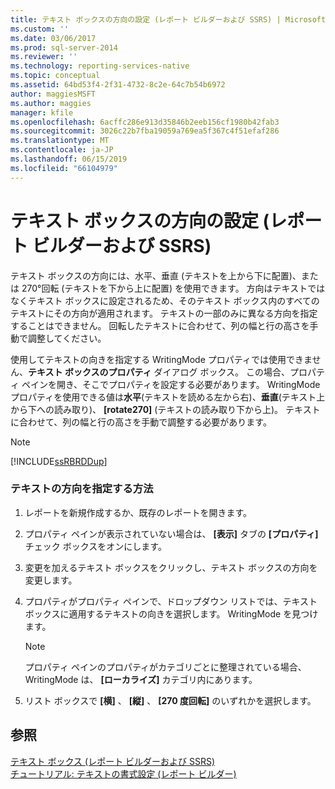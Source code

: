 ```yaml
---
title: テキスト ボックスの方向の設定 (レポート ビルダーおよび SSRS) | Microsoft Docs
ms.custom: ''
ms.date: 03/06/2017
ms.prod: sql-server-2014
ms.reviewer: ''
ms.technology: reporting-services-native
ms.topic: conceptual
ms.assetid: 64bd53f4-2f31-4732-8c2e-64c7b54b6972
author: maggiesMSFT
ms.author: maggies
manager: kfile
ms.openlocfilehash: 6acffc286e913d35846b2eeb156cf1980b42fab3
ms.sourcegitcommit: 3026c22b7fba19059a769ea5f367c4f51efaf286
ms.translationtype: MT
ms.contentlocale: ja-JP
ms.lasthandoff: 06/15/2019
ms.locfileid: "66104979"
---
```

# <a name="set-text-box-orientation-report-builder-and-ssrs"></a>テキスト ボックスの方向の設定 (レポート ビルダーおよび SSRS)
  テキスト ボックスの方向には、水平、垂直 (テキストを上から下に配置)、または 270°回転 (テキストを下から上に配置) を使用できます。 方向はテキストではなくテキスト ボックスに設定されるため、そのテキスト ボックス内のすべてのテキストにその方向が適用されます。 テキストの一部のみに異なる方向を指定することはできません。 回転したテキストに合わせて、列の幅と行の高さを手動で調整してください。  
  
 使用してテキストの向きを指定する WritingMode プロパティでは使用できません、**テキスト ボックスのプロパティ** ダイアログ ボックス。 この場合、プロパティ ペインを開き、そこでプロパティを設定する必要があります。 WritingMode プロパティを使用できる値は**水平**(テキストを読める左から右)、**垂直**(テキスト上から下への読み取り)、 **[rotate270]** (テキストの読み取り下から上)。 テキストに合わせて、列の幅と行の高さを手動で調整する必要があります。  
  
> [!NOTE]  
>  [!INCLUDE[ssRBRDDup](../../includes/ssrbrddup-md.md)]  
  
### <a name="to-set-text-orientation"></a>テキストの方向を指定する方法  
  
1.  レポートを新規作成するか、既存のレポートを開きます。  
  
2.  プロパティ ペインが表示されていない場合は、 **[表示]** タブの **[プロパティ]** チェック ボックスをオンにします。  
  
3.  変更を加えるテキスト ボックスをクリックし、テキスト ボックスの方向を変更します。  
  
4.  プロパティがプロパティ ペインで、ドロップダウン リストでは、テキスト ボックスに適用するテキストの向きを選択します。 WritingMode を見つけます。  
  
    > [!NOTE]  
    >  プロパティ ペインのプロパティがカテゴリごとに整理されている場合、WritingMode は、 **[ローカライズ]** カテゴリ内にあります。  
  
5.  リスト ボックスで **[横]** 、 **[縦]** 、 **[270 度回転]** のいずれかを選択します。  
  
## <a name="see-also"></a>参照  
 [テキスト ボックス &#40;レポート ビルダーおよび SSRS&#41;](text-boxes-report-builder-and-ssrs.md)   
 [チュートリアル: テキストの書式設定 &#40;レポート ビルダー&#41;](../tutorial-format-text-report-builder.md)  
  
  
